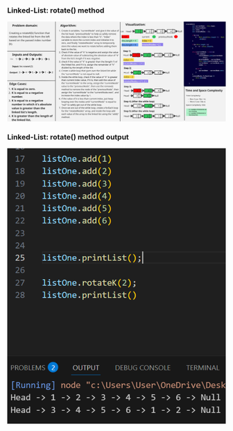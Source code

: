 ### Linked-List: rotate() method

![Remove-Middle-Value](../docs/rotateBoard.jpg)

### Linked-List: rotate() method output

![Remove-Middle-Value](../docs/rotateOutput.png)
